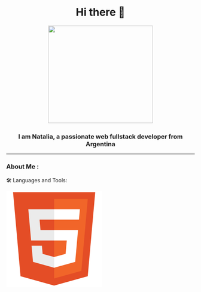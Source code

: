 <div align="center">
  <h1>Hi there 👋</h1>
  <img
    src="https://media3.giphy.com/media/hpXdHPfFI5wTABdDx9/giphy.gif?cid=790b7611f3b5a4749eb2fa1b0be01233caa10ba74505956d&rid=giphy.gif&ct=g"
    width="280"
    height="260"
   >
  <h3>  I am Natalia, a passionate web fullstack developer from Argentina</h3>
</div>

---

### About Me :

🛠️ Languages and Tools:

![logo html](https://github.com/devicons/devicon/blob/master/icons/html5/html5-original.svg)


